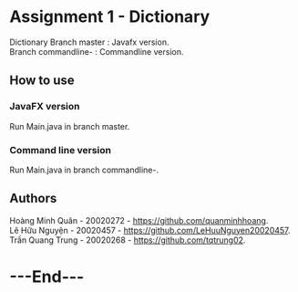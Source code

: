 # Assignment 1 - Dictionary

Dictionary
Branch master : Javafx version. \
Branch commandline- : Commandline version.

## How to use

### JavaFX version

Run Main.java in branch master.

### Command line version

Run Main.java in branch commandline-.


## Authors

Hoàng Minh Quân - 20020272 - https://github.com/quanminhhoang. \
Lê Hữu Nguyện - 20020457 - https://github.com/LeHuuNguyen20020457. \
Trần Quang Trung - 20020268 - https://github.com/tqtrung02. 

# ---End---